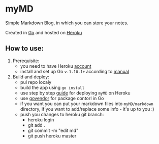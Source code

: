 # myMD 

 Simple Markdown Blog, in which you can store your notes.

Created in [Go](https://golang.org/) and hosted on [Heroku](https://devcenter.heroku.com/)

## How to use:
1. Prerequisite:
    * you need to have Heroku [account](https://www.heroku.com/)
    * install and set up Go `v.1.10.1+` according to [manual](https://golang.org/doc/install)
2. Build and deploy:
    * pul repo localy
    * build the app using `go install`
    * use step by step [guide](https://devcenter.heroku.com/articles/getting-started-with-go) for deploying `myMD` on Heroku
    * use [govendor](https://github.com/kardianos/govendor) for package contorl in Go
    * if you want you can put your markdown files into `myMD/markdown` directory, if you want to add/replace some info - it's up to you :)
    * push you changes to heroku git branch:
        * heroku login
        * git add .
        * git commit -m "edit md"
        * git push heroku master